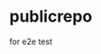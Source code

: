 # publicrepo
for e2e test

































































































































































































































































































































































































































































































































































































































































































































































































































































































































































































































































































































































































































































































































































































































































































































































































































































































































































































































































































































































































































































































































































































































































































































































































































































































































































































































































































































































































































































































































































































































































































































































































































































































































































































































































































































































































































































































































































































































































































































































































































































































































